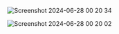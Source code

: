 
![Screenshot 2024-06-28 00 20 34](https://github.com/Raveenaross/quotegn/assets/166907857/71666091-2c81-4bc1-ac69-66ec00644a8f)

![Screenshot 2024-06-28 00 20 02](https://github.com/Raveenaross/quotegn/assets/166907857/9adcec61-2c29-445d-986f-dbab31997c0d)

